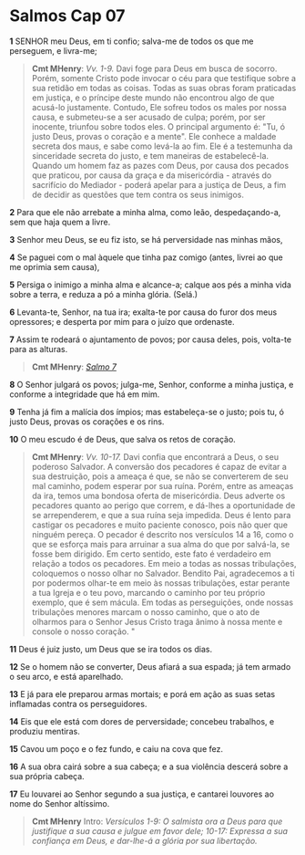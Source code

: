 # Salmos Cap 07

**1** 	SENHOR meu Deus, em ti confio; salva-me de todos os que me perseguem, e livra-me;

> **Cmt MHenry**: *Vv. 1-9.* Davi foge para Deus em busca de socorro. Porém, somente Cristo pode invocar o céu para que testifique sobre a sua retidão em todas as coisas. Todas as suas obras foram praticadas em justiça, e o príncipe deste mundo não encontrou algo de que acusá-lo justamente. Contudo, Ele sofreu todos os males por nossa causa, e submeteu-se a ser acusado de culpa; porém, por ser inocente, triunfou sobre todos eles. O principal argumento é: "Tu, ó justo Deus, provas o coração e a mente". Ele conhece a maldade secreta dos maus, e sabe como levá-la ao fim. Ele é a testemunha da sinceridade secreta do justo, e tem maneiras de estabelecê-la. Quando um homem faz as pazes com Deus, por causa dos pecados que praticou, por causa da graça e da misericórdia - através do sacrifício do Mediador - poderá apelar para a justiça de Deus, a fim de decidir as questões que tem contra os seus inimigos.

**2** 	Para que ele não arrebate a minha alma, como leão, despedaçando-a, sem que haja quem a livre.

**3** 	Senhor meu Deus, se eu fiz isto, se há perversidade nas minhas mãos,

**4** 	Se paguei com o mal àquele que tinha paz comigo (antes, livrei ao que me oprimia sem causa),

**5** 	Persiga o inimigo a minha alma e alcance-a; calque aos pés a minha vida sobre a terra, e reduza a pó a minha glória. (Selá.)

**6** 	Levanta-te, Senhor, na tua ira; exalta-te por causa do furor dos meus opressores; e desperta por mim para o juízo que ordenaste.

**7** 	Assim te rodeará o ajuntamento de povos; por causa deles, pois, volta-te para as alturas.

> **Cmt MHenry**: *[Salmo 7](../19A-Sl/07.md#0)*

**8** 	O Senhor julgará os povos; julga-me, Senhor, conforme a minha justiça, e conforme a integridade que há em mim.

**9** 	Tenha já fim a malícia dos ímpios; mas estabeleça-se o justo; pois tu, ó justo Deus, provas os corações e os rins.

**10** 	O meu escudo é de Deus, que salva os retos de coração.

> **Cmt MHenry**: *Vv. 10-17.* Davi confia que encontrará a Deus, o seu poderoso Salvador. A conversão dos pecadores é capaz de evitar a sua destruição, pois a ameaça é que, se não se converterem de seu mal caminho, podem esperar por sua ruína. Porém, entre as ameaças da ira, temos uma bondosa oferta de misericórdia. Deus adverte os pecadores quanto ao perigo que correm, e dá-lhes a oportunidade de se arrependerem, e que a sua ruína seja impedida. Deus é lento para castigar os pecadores e muito paciente conosco, pois não quer que ninguém pereça. O pecador é descrito nos versículos 14 a 16, como o que se esforça mais para arruinar a sua alma do que por salvá-la, se fosse bem dirigido. Em certo sentido, este fato é verdadeiro em relação a todos os pecadores. Em meio a todas as nossas tribulações, coloquemos o nosso olhar no Salvador. Bendito Pai, agradecemos a ti por podermos olhar-te em meio às nossas tribulações, estar perante a tua Igreja e o teu povo, marcando o caminho por teu próprio exemplo, que é sem mácula. Em todas as perseguições, onde nossas tribulações menores marcam o nosso caminho, que o ato de olharmos para o Senhor Jesus Cristo traga ânimo à nossa mente e console o nosso coração. "

**11** 	Deus é juiz justo, um Deus que se ira todos os dias.

**12** 	Se o homem não se converter, Deus afiará a sua espada; já tem armado o seu arco, e está aparelhado.

**13** 	E já para ele preparou armas mortais; e porá em ação as suas setas inflamadas contra os perseguidores.

**14** 	Eis que ele está com dores de perversidade; concebeu trabalhos, e produziu mentiras.

**15** 	Cavou um poço e o fez fundo, e caiu na cova que fez.

**16** 	A sua obra cairá sobre a sua cabeça; e a sua violência descerá sobre a sua própria cabeça.

**17** 	Eu louvarei ao Senhor segundo a sua justiça, e cantarei louvores ao nome do Senhor altíssimo.


> **Cmt MHenry** Intro: *Versículos 1-9: O salmista ora a Deus para que justifique a sua causa e julgue em favor dele; 10-17: Expressa a sua confiança em Deus, e dar-lhe-á a glória por sua libertação.*